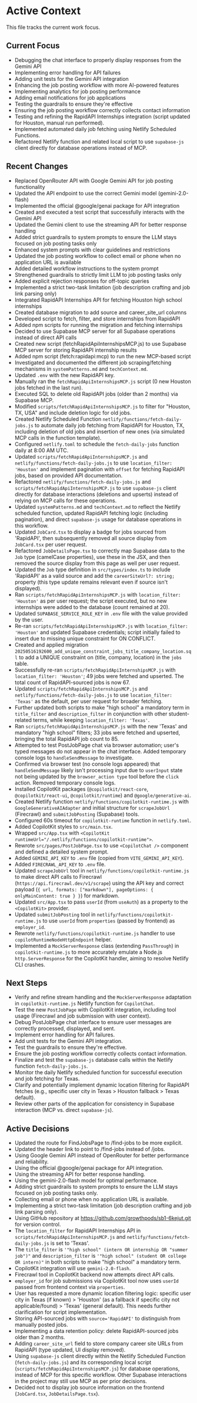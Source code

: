 # Active Context

This file tracks the current work focus.

## Current Focus
- Debugging the chat interface to properly display responses from the Gemini API
- Implementing error handling for API failures
- Adding unit tests for the Gemini API integration
- Enhancing the job posting workflow with more AI-powered features
- Implementing analytics for job posting performance
- Adding email notifications for job applications
- Testing the guardrails to ensure they're effective
- Ensuring the job posting workflow correctly collects contact information
- Testing and refining the RapidAPI Internships integration (script updated for Houston, manual run performed).
- Implemented automated daily job fetching using Netlify Scheduled Functions.
- Refactored Netlify function and related local script to use `supabase-js` client directly for database operations instead of MCP.

## Recent Changes
- Replaced OpenRouter API with Google Gemini API for job posting functionality
- Updated the API endpoint to use the correct Gemini model (gemini-2.0-flash)
- Implemented the official @google/genai package for API integration
- Created and executed a test script that successfully interacts with the Gemini API
- Updated the Gemini client to use the streaming API for better response handling
- Added strict guardrails to system prompts to ensure the LLM stays focused on job posting tasks only
- Enhanced system prompts with clear guidelines and restrictions
- Updated the job posting workflow to collect email or phone when no application URL is available
- Added detailed workflow instructions to the system prompt
- Strengthened guardrails to strictly limit LLM to job posting tasks only
- Added explicit rejection responses for off-topic queries
- Implemented a strict two-task limitation (job description crafting and job link parsing only)
- Integrated RapidAPI Internships API for fetching Houston high school internships
- Created database migration to add source and career_site_url columns
- Developed script to fetch, filter, and store internships from RapidAPI
- Added npm scripts for running the migration and fetching internships
- Decided to use Supabase MCP server for all Supabase operations instead of direct API calls
- Created new script (fetchRapidApiInternshipsMCP.js) to use Supabase MCP server for storing RapidAPI internship results
- Added npm script (fetch:rapidapi:mcp) to run the new MCP-based script
- Investigated and documented the different job scraping/fetching mechanisms in `systemPatterns.md` and `techContext.md`.
- Updated `.env` with the new RapidAPI key.
- Manually ran the `fetchRapidApiInternshipsMCP.js` script (0 new Houston jobs fetched in the last run).
- Executed SQL to delete old RapidAPI jobs (older than 2 months) via Supabase MCP.
- Modified `scripts/fetchRapidApiInternshipsMCP.js` to filter for "Houston, TX, USA" and include deletion logic for old jobs.
- Created Netlify Scheduled Function `netlify/functions/fetch-daily-jobs.js` to automate daily job fetching from RapidAPI for Houston, TX, including deletion of old jobs and insertion of new ones (via simulated MCP calls in the function template).
- Configured `netlify.toml` to schedule the `fetch-daily-jobs` function daily at 8:00 AM UTC.
- Updated `scripts/fetchRapidApiInternshipsMCP.js` and `netlify/functions/fetch-daily-jobs.js` to use `location_filter: 'Houston'` and implement pagination with `offset` for fetching RapidAPI jobs, based on provided API documentation.
- Refactored `netlify/functions/fetch-daily-jobs.js` and `scripts/fetchRapidApiInternshipsMCP.js` to use `supabase-js` client directly for database interactions (deletions and upserts) instead of relying on MCP calls for these operations.
- Updated `systemPatterns.md` and `techContext.md` to reflect the Netlify scheduled function, updated RapidAPI fetching logic (including pagination), and direct `supabase-js` usage for database operations in this workflow.
- Updated `JobCard.tsx` to display a badge for jobs sourced from 'RapidAPI', then subsequently removed all source display from `JobCard.tsx` per user request.
- Refactored `JobDetailsPage.tsx` to correctly map Supabase data to the `Job` type (camelCase properties), use these in the JSX, and then removed the source display from this page as well per user request.
- Updated the `Job` type definition in `src/types/index.ts` to include 'RapidAPI' as a valid source and add the `careerSiteUrl?: string;` property (this type update remains relevant even if source isn't displayed).
- Ran `scripts/fetchRapidApiInternshipsMCP.js` with `location_filter: 'Houston'` as per user request; the script executed, but no new internships were added to the database (count remained at 20).
- Updated `SUPABASE_SERVICE_ROLE_KEY` in `.env` file with the value provided by the user.
- Re-ran `scripts/fetchRapidApiInternshipsMCP.js` with `location_filter: 'Houston'` and updated Supabase credentials; script initially failed to insert due to missing unique constraint for ON CONFLICT.
- Created and applied migration `20250516192600_add_unique_constraint_jobs_title_company_location.sql` to add a UNIQUE constraint on (title, company, location) in the `jobs` table.
- Successfully re-ran `scripts/fetchRapidApiInternshipsMCP.js` with `location_filter: 'Houston'`; 49 jobs were fetched and upserted. The total count of RapidAPI-sourced jobs is now 67.
- Updated `scripts/fetchRapidApiInternshipsMCP.js` and `netlify/functions/fetch-daily-jobs.js` to use `location_filter: 'Texas'` as the default, per user request for broader fetching.
- Further updated both scripts to make "high school" a mandatory term in `title_filter` and `description_filter` in conjunction with other student-related terms, while keeping `location_filter: 'Texas'`.
- Ran `scripts/fetchRapidApiInternshipsMCP.js` with the new 'Texas' and mandatory "high school" filters; 33 jobs were fetched and upserted, bringing the total RapidAPI job count to 85.
- Attempted to test PostJobPage chat via browser automation; user's typed messages do not appear in the chat interface. Added temporary console logs to `handleSendMessage` to investigate.
- Confirmed via browser test (no console logs appeared) that `handleSendMessage` likely isn't processing input due to `userInput` state not being updated by the `browser_action type` tool before the `click` action. Removed temporary console logs.
- Installed CopilotKit packages (`@copilotkit/react-core`, `@copilotkit/react-ui`, `@copilotkit/runtime`) and `@google/generative-ai`.
- Created Netlify function `netlify/functions/copilotkit-runtime.js` with `GoogleGenerativeAIAdapter` and initial structure for `scrapeJobUrl` (Firecrawl) and `submitJobPosting` (Supabase) tools.
- Configured 60s timeout for `copilotkit-runtime` function in `netlify.toml`.
- Added CopilotKit styles to `src/main.tsx`.
- Wrapped `src/App.tsx` with `<CopilotKit runtimeUrl="/.netlify/functions/copilotkit-runtime">`.
- Rewrote `src/pages/PostJobPage.tsx` to use `<CopilotChat />` component and defined a detailed system prompt.
- Added `GEMINI_API_KEY` to `.env` file (copied from `VITE_GEMINI_API_KEY`).
- Added `FIRECRAWL_API_KEY` to `.env` file.
- Updated `scrapeJobUrl` tool in `netlify/functions/copilotkit-runtime.js` to make direct API calls to Firecrawl (`https://api.firecrawl.dev/v1/scrape`) using the API key and correct payload (`{ url, formats: ["markdown"], pageOptions: { onlyMainContent: true } }`) for markdown.
- Updated `src/App.tsx` to pass `userId` (from `useAuth`) as a property to the `<CopilotKit>` provider.
- Updated `submitJobPosting` tool in `netlify/functions/copilotkit-runtime.js` to use `userId` from `properties` (passed by frontend) as `employer_id`.
- Rewrote `netlify/functions/copilotkit-runtime.js` handler to use `copilotRuntimeNodeHttpEndpoint` helper.
- Implemented a `MockServerResponse` class (extending `PassThrough`) in `copilotkit-runtime.js` to more accurately emulate a Node.js `http.ServerResponse` for the CopilotKit handler, aiming to resolve Netlify CLI crashes.

## Next Steps
- Verify and refine stream handling and the `MockServerResponse` adaptation in `copilotkit-runtime.js` Netlify function for `CopilotChat`.
- Test the new `PostJobPage` with CopilotKit integration, including tool usage (Firecrawl and job submission with user context).
- Debug PostJobPage chat interface to ensure user messages are correctly processed, displayed, and sent.
- Implement error handling for API failures.
- Add unit tests for the Gemini API integration.
- Test the guardrails to ensure they're effective.
- Ensure the job posting workflow correctly collects contact information.
- Finalize and test the `supabase-js` database calls within the Netlify function `fetch-daily-jobs.js`.
- Monitor the daily Netlify scheduled function for successful execution and job fetching for Texas.
- Clarify and potentially implement dynamic location filtering for RapidAPI fetches (e.g., specific user city in Texas > Houston fallback > Texas default).
- Review other parts of the application for consistency in Supabase interaction (MCP vs. direct `supabase-js`).

## Active Decisions
- Updated the route for FindJobsPage to /find-jobs to be more explicit.
- Updated the header link to point to /find-jobs instead of /jobs.
- Using Google Gemini API instead of OpenRouter for better performance and reliability.
- Using the official @google/genai package for API integration.
- Using the streaming API for better response handling.
- Using the gemini-2.0-flash model for optimal performance.
- Adding strict guardrails to system prompts to ensure the LLM stays focused on job posting tasks only.
- Collecting email or phone when no application URL is available.
- Implementing a strict two-task limitation (job description crafting and job link parsing only).
- Using GitHub repository at https://github.com/growthpods/sb1-6kejut.git for version control.
- The `location_filter` for RapidAPI Internships API in `scripts/fetchRapidApiInternshipsMCP.js` and `netlify/functions/fetch-daily-jobs.js` is set to 'Texas'.
- The `title_filter` is `'"high school" (intern OR internship OR "summer job")"` and `description_filter` is `'"high school" (student OR college OR intern)"` in both scripts to make "high school" a mandatory term.
- CopilotKit integration will use `gemini-2.0-flash`.
- Firecrawl tool in CopilotKit backend now attempts direct API calls.
- `employer_id` for job submissions via CopilotKit tool now uses `userId` passed from frontend context via `properties`.
- User has requested a more dynamic location filtering logic: specific user city in Texas (if known) > 'Houston' (as a fallback if specific city not applicable/found) > 'Texas' (general default). This needs further clarification for script implementation.
- Storing API-sourced jobs with `source='RapidAPI'` to distinguish from manually posted jobs.
- Implementing a data retention policy: delete RapidAPI-sourced jobs older than 2 months.
- Adding `career_site_url` field to store company career site URLs from RapidAPI (type updated, UI display removed).
- Using `supabase-js` client directly within the Netlify Scheduled Function (`fetch-daily-jobs.js`) and its corresponding local script (`scripts/fetchRapidApiInternshipsMCP.js`) for database operations, instead of MCP for this specific workflow. Other Supabase interactions in the project may still use MCP as per prior decisions.
- Decided not to display job source information on the frontend (`JobCard.tsx`, `JobDetailsPage.tsx`).
